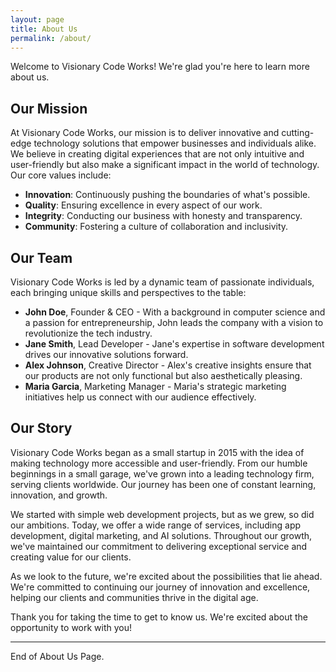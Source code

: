 ```yaml
---
layout: page
title: About Us
permalink: /about/
---
```


Welcome to Visionary Code Works! We're glad you're here to learn more about us.

## Our Mission

At Visionary Code Works, our mission is to deliver innovative and cutting-edge technology solutions that empower businesses and individuals alike. We believe in creating digital experiences that are not only intuitive and user-friendly but also make a significant impact in the world of technology. Our core values include:

- **Innovation**: Continuously pushing the boundaries of what's possible.
- **Quality**: Ensuring excellence in every aspect of our work.
- **Integrity**: Conducting our business with honesty and transparency.
- **Community**: Fostering a culture of collaboration and inclusivity.

## Our Team

Visionary Code Works is led by a dynamic team of passionate individuals, each bringing unique skills and perspectives to the table:

- **John Doe**, Founder & CEO - With a background in computer science and a passion for entrepreneurship, John leads the company with a vision to revolutionize the tech industry.
- **Jane Smith**, Lead Developer - Jane's expertise in software development drives our innovative solutions forward.
- **Alex Johnson**, Creative Director - Alex's creative insights ensure that our products are not only functional but also aesthetically pleasing.
- **Maria Garcia**, Marketing Manager - Maria's strategic marketing initiatives help us connect with our audience effectively.

<!-- [Additional team member profiles as needed.] -->

## Our Story

Visionary Code Works began as a small startup in 2015 with the idea of making technology more accessible and user-friendly. From our humble beginnings in a small garage, we've grown into a leading technology firm, serving clients worldwide. Our journey has been one of constant learning, innovation, and growth.

We started with simple web development projects, but as we grew, so did our ambitions. Today, we offer a wide range of services, including app development, digital marketing, and AI solutions. Throughout our growth, we've maintained our commitment to delivering exceptional service and creating value for our clients.

As we look to the future, we're excited about the possibilities that lie ahead. We're committed to continuing our journey of innovation and excellence, helping our clients and communities thrive in the digital age.

Thank you for taking the time to get to know us. We're excited about the opportunity to work with you!

<!-- [You can add more sections as needed, such as 'Our Values', 'Our Achievements', or 'Our Future Goals'.] -->

---

End of About Us Page.

<!--
### Notes:

- Tailor the content to accurately reflect the mission, team, and story of Visionary Code Works.
- Consider adding photographs or personal anecdotes to make the page more engaging.
- Update the team section with real names and roles, along with brief but impactful descriptions of their contributions.
- The story section should resonate with your audience, highlighting the journey, challenges, and achievements of your organization.
- You can expand on this template by adding more sections, like customer testimonials or future goals, to give a fuller picture of your organization.
-->
